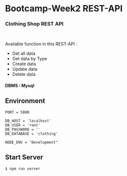 <h1> Bootcamp-Week2 REST-API </h1>
<h3>Clothing Shop REST API</h4><br>

Available function in this REST-API :
<ul>
 <li>Get all data</li>
 <li>Get data by Type</li>
 <li>Create data</li>
 <li>Update data</li>
 <li>Delete data</li>
</ul>

#### DBMS : Mysql

## Environment

```
PORT = 5000

DB_HOST = 'localhost'
DB_USER = 'root'
DB_PASSWORD = ''
DB_DATABASE = 'clothing'

NODE_ENV = 'Development"
```

## Start Server

```
$ npm run server
```

